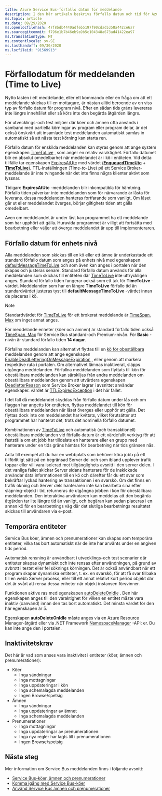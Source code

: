 ```yaml
---
title: Azure Service Bus-förfallo datum för meddelande
description: I den här artikeln beskrivs förfallo datum och tid för Azure Service Bus meddelanden. Efter en sådan deadline levereras meddelandet inte längre.
ms.topic: article
ms.date: 09/29/2020
ms.openlocfilehash: 47f8bdb4440adfeb5197f90cdad5358a442ce6a7
ms.sourcegitcommit: f796e1b7b46eb9a9b5c104348a673ad41422ea97
ms.translationtype: MT
ms.contentlocale: sv-SE
ms.lasthandoff: 09/30/2020
ms.locfileid: "91569913"
---
```

# <a name="message-expiration-time-to-live"></a>Förfallodatum för meddelanden (Time to Live)

Nytto lasten i ett meddelande, eller ett kommando eller en fråga om att ett meddelande skickas till en mottagare, är nästan alltid beroende av en viss typ av förfallo datum för program nivå. Efter en sådan tids gräns levereras inte längre innehållet eller så körs inte den begärda åtgärden längre.

För utvecklings-och test miljöer där köer och ämnen ofta används i samband med partiella körningar av program eller program delar, är det också önskvärt att insamlade test meddelanden automatiskt samlas in automatiskt så att nästa test körning kan starta ren.

Förfallo datum för enskilda meddelanden kan styras genom att ange system egenskapen [TimeToLive](/dotnet/api/microsoft.azure.servicebus.message.timetolive#Microsoft_Azure_ServiceBus_Message_TimeToLive) , som anger en relativ varaktighet. Förfallo datumet blir en absolut omedelbarhet när meddelandet är i kö i entiteten. Vid detta tillfälle tar egenskapen [ExpiresAtUtc](/dotnet/api/microsoft.azure.servicebus.message.expiresatutc) med värdet [(**EnqueuedTimeUtc**](/dotnet/api/microsoft.servicebus.messaging.brokeredmessage.enqueuedtimeutc#Microsoft_ServiceBus_Messaging_BrokeredMessage_EnqueuedTimeUtc)  +  [**TimeToLive**)](/dotnet/api/microsoft.azure.servicebus.message.timetolive#Microsoft_Azure_ServiceBus_Message_TimeToLive). TTL-inställningen (Time-to-Live) på ett Service Broker-meddelande är inte tvingande när det inte finns några klienter aktivt som lyssnar.

Tidigare **ExpiresAtUtc** -meddelanden blir inkompatibla för hämtning. Förfallo tiden påverkar inte meddelanden som för närvarande är låsta för leverans. dessa meddelanden hanteras fortfarande som vanligt. Om låset går ut eller meddelandet överges, börjar giltighets tiden att gälla omedelbart.

Även om meddelandet är under låst kan programmet ha ett meddelande som har upphört att gälla. Huruvida programmet är villigt att fortsätta med bearbetning eller väljer att överge meddelandet är upp till Implementeraren.

## <a name="entity-level-expiration"></a>Förfallo datum för enhets nivå

Alla meddelanden som skickas till en kö eller ett ämne är underkastade ett standard förfallo datum som anges på enhets nivå med egenskapen [defaultMessageTimeToLive](/azure/templates/microsoft.servicebus/namespaces/queues) och som även kan anges i portalen när den skapas och justeras senare. Standard förfallo datum används för alla meddelanden som skickas till entiteten där [TimeToLive](/dotnet/api/microsoft.azure.servicebus.message.timetolive#Microsoft_Azure_ServiceBus_Message_TimeToLive) inte uttryckligen anges. Standard förfallo tiden fungerar också som ett tak för **TimeToLive** -värdet. Meddelanden som har en längre **TimeToLive** förfallo tid än standardvärdet justeras tyst till **defaultMessageTimeToLive** -värdet innan de placeras i kö.

> [!NOTE]
> Standardvärdet för [TimeToLive](/dotnet/api/microsoft.azure.servicebus.message.timetolive#Microsoft_Azure_ServiceBus_Message_TimeToLive) för ett brokerat meddelande är [TimeSpan. Max](/dotnet/api/system.timespan.maxvalue) om inget annat anges.
>
> För meddelande enheter (köer och ämnen) är standard förfallo tiden också [TimeSpan. Max](/dotnet/api/system.timespan.maxvalue) för Service Bus standard-och Premium-nivån. För **Basic** -nivån är standard förfallo tiden **14 dagar**.

Förfallna meddelanden kan alternativt flyttas till en [kö för obeställbara](service-bus-dead-letter-queues.md) meddelanden genom att ange egenskapen [EnableDeadLetteringOnMessageExpiration](/dotnet/api/microsoft.servicebus.messaging.queuedescription.enabledeadletteringonmessageexpiration#Microsoft_ServiceBus_Messaging_QueueDescription_EnableDeadLetteringOnMessageExpiration) , eller genom att markera respektive ruta i portalen. Om alternativet lämnas inaktiverat, släpps utgångna meddelanden. Förfallna meddelanden som flyttats till kön för obeställbara meddelanden kan särskiljas från andra meddelanden om obeställbara meddelanden genom att utvärdera egenskapen [DeadletterReason](service-bus-dead-letter-queues.md#moving-messages-to-the-dlq) som Service Broker lagrar i avsnittet användar egenskaper. värdet är [TTLExpiredException](service-bus-dead-letter-queues.md#moving-messages-to-the-dlq) i det här fallet.

I det fall då meddelandet skyddas från förfallo datum under lås och om flaggan har angetts för entiteten, flyttas meddelandet till kön för obeställbara meddelanden när låset överges eller upphör att gälla. Det flyttas dock inte om meddelandet har kvittats, vilket förutsätter att programmet har hanterat det, trots det nominella förfallo datumet.

Kombinationen av [TimeToLive](/dotnet/api/microsoft.azure.servicebus.message.timetolive#Microsoft_Azure_ServiceBus_Message_TimeToLive) och automatisk (och transaktionell) obeställbara meddelanden vid förfallo datum är ett värdefullt verktyg för att fastställa om ett jobb har tilldelats en hanterare eller en grupp med hanterare under en tids gräns hämtas för bearbetning när tids gränsen nås.

Anta till exempel att du har en webbplats som behöver köra jobb på ett tillförlitligt sätt på en begränsad Server del och som ibland upplever trafik toppar eller vill vara isolerad mot tillgänglighets avsnitt i den server delen. I det vanliga fallet skickar Server sidans hanterare för de inskickade användar data informationen till en kö och därefter får du ett svar som bekräftar lyckad hantering av transaktionen i en svarskö. Om det finns en trafik ökning och Server dels hanteraren inte kan bearbeta sina efter släpning-objekt i tid, returneras de utgångna jobben i kön för obeställbara meddelanden. Den interaktiva användaren kan meddelas att den begärda åtgärden tar lite längre tid än vanligt, och begäran kan sedan placeras i en annan kö för en bearbetnings väg där det slutliga bearbetnings resultatet skickas till användaren via e-post. 


## <a name="temporary-entities"></a>Temporära entiteter

Service Bus köer, ämnen och prenumerationer kan skapas som temporära entiteter, vilka tas bort automatiskt när de inte har använts under en angiven tids period.
 
Automatisk rensning är användbart i utvecklings-och test scenarier där entiteter skapas dynamiskt och inte rensas efter användningen, på grund av avbrott i testet eller fel söknings körningen. Det är också användbart när ett program skapar dynamiska entiteter, t. ex. en svarskö, för att få svar tillbaka till en webb Server process, eller till ett annat relativt kort period objekt där det är svårt att rensa dessa enheter när objekt instansen försvinner.

Funktionen aktive ras med egenskapen [autoDeleteOnIdle](/azure/templates/microsoft.servicebus/namespaces/queues) . Den här egenskapen anges till den varaktighet för vilken en entitet måste vara inaktiv (oanvänd) innan den tas bort automatiskt. Det minsta värdet för den här egenskapen är 5.
 
Egenskapen **autoDeleteOnIdle** måste anges via en Azure Resource Manager-åtgärd eller via .NET Framework [NamespaceManager](/dotnet/api/microsoft.servicebus.namespacemanager) -API: er. Du kan inte ange den i portalen.

## <a name="idleness"></a>Inaktivitetskrav

Det här är vad som anses vara inaktivitet i entiteter (köer, ämnen och prenumerationer):

- Köer
    - Inga sändningar  
    - Inga mottagningar  
    - Inga uppdateringar i kön  
    - Inga schemalagda meddelanden  
    - Ingen Browse/spetsig 
- Ämnen  
    - Inga sändningar  
    - Inga uppdateringar av ämnet  
    - Inga schemalagda meddelanden 
- Prenumerationer
    - Inga mottagningar  
    - Inga uppdateringar av prenumerationen  
    - Inga nya regler har lagts till i prenumerationen  
    - Ingen Browse/spetsig  
 


## <a name="next-steps"></a>Nästa steg

Mer information om Service Bus meddelanden finns i följande avsnitt:

* [Service Bus-köer, ämnen och prenumerationer](service-bus-queues-topics-subscriptions.md)
* [Komma igång med Service Bus-köer](service-bus-dotnet-get-started-with-queues.md)
* [Använd Service Bus ämnen och prenumerationer](service-bus-dotnet-how-to-use-topics-subscriptions.md)